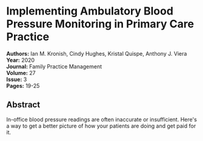 # Implementing Ambulatory Blood Pressure Monitoring in Primary Care Practice

**Authors:** Ian M. Kronish, Cindy Hughes, Kristal Quispe, Anthony J. Viera  
**Year:** 2020  
**Journal:** Family Practice Management  
**Volume:** 27  
**Issue:** 3  
**Pages:** 19-25  

## Abstract
In-office blood pressure readings are often inaccurate or insufficient. Here's a way to get a better picture of how your patients are doing and get paid for it.

